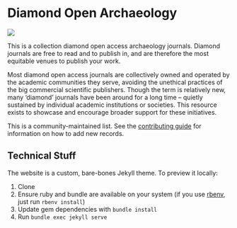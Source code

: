 # Diamond Open Archaeology
[![](https://zenodo.org/badge/DOI/10.5281/zenodo.15026607.svg)](https://doi.org/10.5281/zenodo.15026607)

This is a collection diamond open access archaeology journals.
Diamond journals are free to read and to publish in, and are therefore the most equitable venues to publish your work.

Most diamond open access journals are collectively owned and operated by the academic communities they serve, avoiding the unethical practices of the big commercial scientific publishers.
Though the term is relatively new, many ‘diamond’ journals have been around for a long time – quietly sustained by individual academic institutions or societies.
This resource exists to showcase and encourage broader support for these initiatives.

This is a community-maintained list.
See the [contributing guide](https://diamond.open-archaeo.info/contributing/) for information on how to add new records.

## Technical Stuff
The website is a custom, bare-bones Jekyll theme.
To preview it locally:

1. Clone
2. Ensure ruby and bundle are available on your system (if you use [rbenv](https://github.com/rbenv/rbenv), just run `rbenv install`)
3. Update gem dependencies with `bundle install`
4. Run `bundle exec jekyll serve`
